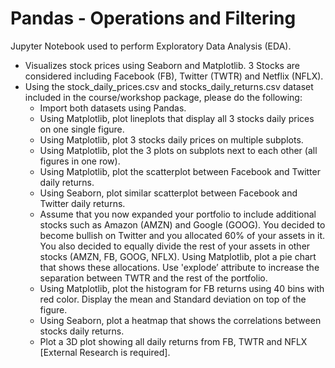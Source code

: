 
# Pandas - Operations and Filtering

Jupyter Notebook used to perform Exploratory Data Analysis (EDA).

- Visualizes stock prices using Seaborn and Matplotlib. 3 Stocks are considered including Facebook (FB), Twitter (TWTR) and Netflix (NFLX).
- Using the stock_daily_prices.csv and stocks_daily_returns.csv dataset included in the course/workshop package, please do the following:
    - Import both datasets using Pandas.
    - Using Matplotlib, plot lineplots that display all 3 stocks daily prices on one single figure.
    - Using Matplotlib, plot 3 stocks daily prices on multiple subplots.
    - Using Matplotlib, plot the 3 plots on subplots next to each other (all figures in one row).
    - Using Matplotlib, plot the scatterplot between Facebook and Twitter daily returns.
    - Using Seaborn, plot similar scatterplot between Facebook and Twitter daily returns.
    - Assume that you now expanded your portfolio to include additional stocks such as Amazon (AMZN) and Google (GOOG). You decided to become bullish on Twitter and you allocated 60% of your assets in it. You also decided to equally divide the rest of your assets in other stocks (AMZN, FB, GOOG, NFLX). Using Matplotlib, plot a pie chart that shows these allocations. Use 'explode’ attribute to increase the separation between TWTR and the rest of the portfolio.
    - Using Matplotlib, plot the histogram for FB returns using 40 bins with red color. Display the mean and Standard deviation on top of the figure.
    - Using Seaborn, plot a heatmap that shows the correlations between stocks daily returns.
    - Plot a 3D plot showing all daily returns from FB, TWTR and NFLX [External Research is required].